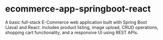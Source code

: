 # ecommerce-app-springboot-react
A basic full-stack E-Commerce web application built with Spring Boot (Java) and React. Includes product listing, image upload, CRUD operations, shopping cart functionality, and a responsive UI using REST APIs.
